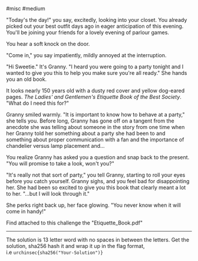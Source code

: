 #misc #medium

"Today's the day!" you say, excitedly, looking into your closet. You already picked out your best outfit days ago in eager anticipation of this evening. You'll be joining your friends for a lovely evening of parlour games.

You hear a soft knock on the door.

"Come in," you say impatiently, mildly annoyed at the interruption.

"Hi Sweetie." It's Granny. "I heard you were going to a party tonight and I wanted to give you this to help you make sure you're all ready." She hands you an old book.

It looks nearly 150 years old with a dusty red cover and yellow dog-eared pages. _The Ladies' and Gentlemen's Etiquette Book of the Best Society_. "What do I need this for?"

Granny smiled warmly. "It is important to know how to behave at a party," she tells you. Before long, Granny has gone off on a tangent from the anecdote she was telling about someone in the story from one time when her Granny told her something about a party she had been to and something about proper communication with a fan and the importance of chandelier versus lamp placement and...

You realize Granny has asked you a question and snap back to the present. "You will promise to take a look, won't you?"

"It's really not that sort of party," you tell Granny, starting to roll your eyes before you catch yourself. Granny sighs, and you feel bad for disappointing her. She had been so excited to give you this book that clearly meant a lot to her. "...but I will look through it."

She perks right back up, her face glowing. "You never know when it will come in handy!"

Find attached to this challenge the "Etiquette_Book.pdf"

---

The solution is 13 letter word with no spaces in between the letters. Get the solution, sha256 hash it and wrap it up in the flag format, i.e `urchinsec{sha256("Your-Solution")}`